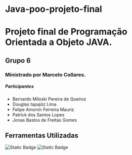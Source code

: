 # Java-poo-projeto-final
# Projeto final de Programação Orientada a Objeto JAVA.
## Grupo 6
### Ministrado por Marcelo Collares.

##### Participantes
* Bernardo Miloski Pereira de Queiroz
* Douglas tapajóz Lima
* Felipe Amorim Ferreira Mauriz
* Patrick dos Santos Lopes
* Jonas Bastos de Freitas Gomes

## Ferramentas Utilizadas
![Static Badge](https://img.shields.io/badge/-ECLIPSE?style=plastic&logoColor=%23ffffff&label=JAVA&labelColor=%230000cf&color=f01707)
![Static Badge](https://img.shields.io/badge/-ECLIPSE?style=plastic&logo=eclipseide&logoColor=%23ffffff&label=ECLIPSE&labelColor=%232C2255&color=%232C2255)
